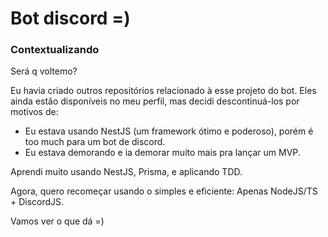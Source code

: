 # Bot discord =)

### Contextualizando
Será q voltemo?

Eu havia criado outros repositórios relacionado à esse projeto do bot. 
Eles ainda estão disponíveis no meu perfil, mas decidi descontinuá-los por motivos de:

- Eu estava usando NestJS (um framework ótimo e poderoso), porém é too much para um bot de discord.
- Eu estava demorando e ia demorar muito mais pra lançar um MVP.

Aprendi muito usando NestJS, Prisma, e aplicando TDD. 

Agora, quero recomeçar usando o simples e eficiente: Apenas NodeJS/TS + DiscordJS.

Vamos ver o que dá =)